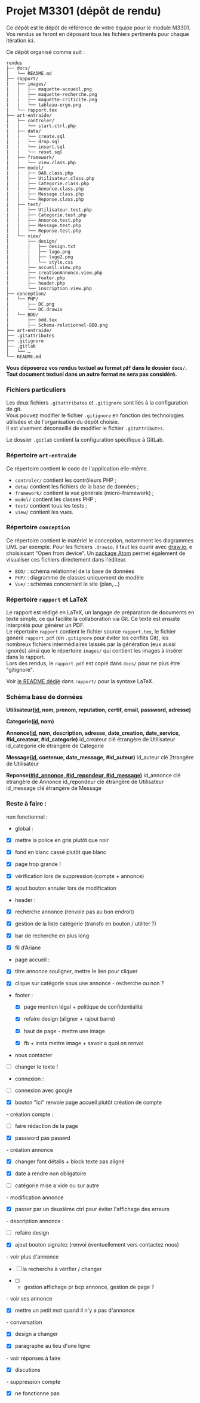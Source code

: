 # Projet M3301 (dépôt de rendu)

Ce dépôt est le dépôt de référence de votre équipe pour le module M3301.
Vos rendus se feront en déposant tous les fichiers pertinents pour chaque itération ici.

Ce dépôt organisé comme suit :
```console
rendus
├── docs/
│   └── README.md
├── rapport/
|   ├── images/
|   |   ├── maquette-accueil.png
|   |   ├── maquette-recherche.png
|   |   ├── maquette-criticite.png
|   |   └── tableau-ergo.png
|   └── rapport.tex
├── art-entraide/
|   ├── controler/
|   |   └── start.ctrl.php
|   ├── data/
|   |   └── create.sql
|   |   └── drop.sql
|   |   └── insert.sql
|   |   └── reset.sql
|   ├── framework/
|   |   └── view.class.php
|   ├── model/
|   |   ├── DAO.class.php
|   |   ├── Utilisateur.class.php
|   |   ├── Categorie.class.php
|   |   ├── Annonce.class.php
|   |   ├── Message.class.php
|   |   └── Reponse.class.php
|   ├── test/
|   |   ├── Utilisateur.test.php
|   |   ├── Categorie.test.php
|   |   ├── Annonce.test.php
|   |   ├── Message.test.php
|   |   └── Reponse.test.php
|   └── view/
|       ├── design/
|       |   ├── design.txt
|       |   ├── logo.png
|       |   ├── logo2.png
|       |   └── style.css
|       ├── accueil.view.php
|       ├── creationAnnonce.view.php
|       ├── footer.php
|       ├── header.php
|       └── inscription.view.php
├── conception/
|   └── PHP/
|       ├── DC.png
|       └── DC.drawio
|   └── BDD/
|       ├── bdd.tex
|       ├── Schema-relationnel-BDD.png
├── art-entraide/
├── .gitattributes
├── .gitignore
├── .gitlab
│   └── …
└── README.md
```

**Vous déposerez vos rendus textuel au format `pdf` dans le dossier `docs/`.<br>
Tout document textuel dans un autre format ne sera pas considéré.**


### Fichiers particuliers

Les deux fichiers `.gitattributes` et `.gitignore` sont liés à la configuration de git.<br>
Vous pouvez modifier le fichier `.gitignore` en fonction des technologies utilisées et de l'organisation du dépôt choisie.<br>
Il est vivement déconseillé de modifier le fichier `.gitattributes`.

Le dossier `.gitlab` contient la configuration spécifique à GitLab.

### Répertoire `art-entraide`

Ce répertoire contient le code de l'application elle-même.

- `controler/` contient les contrôleurs PHP ;
- `data/` contient les fichiers de la base de données ;
- `framework/` contient la vue générale (micro-framework) ;
- `model/` contient les classes PHP ;
- `test/` contient tous les tests ;
- `view/` contient les vues.

### Répertoire `conception`
Ce répertoire contient le matériel le conception, notamment les diagrammes UML par exemple.
Pour les fichiers `.drawio`, il faut les ouvrir avec [draw.io](https://app.diagrams.net/), e choisissant "Open from device". Un [package Atom](https://atom.io/packages/atom-drawio) permet également de visualiser ces fichiers directement dans l'éditeur.

- `BDD/` : schéma relationnel de la base de données
- `PHP/` : diagramme de classes uniquement de modèle
- `Vue/` : schémas concernant le site (plan,...)

### Répertoire `rapport` et LaTeX
Le rapport est rédigé en LaTeX, un langage de préparation de documents en texte simple, ce qui facilite la collaboration via Git. Ce texte est ensuite interprété pour générer un PDF.\
Le répertoire `rapport` contient le fichier source `rapport.tex`, le fichier généré `rapport.pdf` (en `.gitignore` pour éviter les conflits Git), les nombreux fichiers intermédiaires laissés par la génération (eux aussi ignorés) ainsi que le répertoire `images/` qui contient les images à insérer dans le rapport.\
Lors des rendus, le `rapport.pdf` est copié dans `docs/` pour ne plus être "gitignoré".

Voir [le README dédié](https://gricad-gitlab.univ-grenoble-alpes.fr/iut2-info/m3301/2020-s3/team-9/rendus/-/blob/master/rapport/README.md) dans `rapport/` pour la syntaxe LaTeX.

### Schéma base de données
**Utilisateur(<u>id</u>, nom, prenom, reputation, certif, email, password, adresse)**

**Categorie(<u>id</u>, nom)**

**Annonce(<u>id</u>, nom, description, adresse, date_creation, date_service, #id_createur, #id_categorie)**
id_createur clé étrangère de Utilisateur
id_categorie clé étrangère de Categorie

**Message(<u>id</u>, contenue, date_message, #id_auteur)**
id_auteur clé 2trangère de Utilisateur

**Reponse(<u>#id_annonce, #id_repondeur, #id_message</u>)**
id_annonce clé étrangère de Annonce
id_repondeur clé étrangère de Utilisateur
id_message clé étrangère de Message

### Reste à faire :
non fonctionnel :
 - global :

  - [x]  mettre la police en gris plutôt que noir

  - [x]  fond en blanc cassé plutôt que blanc

  - [x]  page trop grande !

  - [x]  vérification lors de suppression (compte + annonce)

  - [x]  ajout bouton annuler lors de modification

 - header :

 - [x]  recherche annonce (renvoie pas au bon endroit)

  - [x] gestion de la liste catégorie (transfo en bouton / utiliter ?)

  - [x]  bar de recherche en plus long

  - [x]  fil d’Ariane

 - page accueil :

  - [x]  titre annonce souligner, mettre le lien pour cliquer

  - [x]  clique sur catégorie sous une annonce - recherche ou non ?

- footer :

  - [X]  page mention légal + politique de confidentialité

  - [X]  refaire design (aligner + rajout barre)

  - [x]  haut de page - mettre une image

  - [X]  fb + insta mettre image + savoir a quoi on renvoi

 - nous contacter

  - [ ]  changer le texte !

 - connexion :

  - [ ]  connexion avec google

  - [x]  bouton "ici" renvoie page accueil
   plutôt création de compte

 \- création compte :

  - [ ]  faire rédaction de la page

  - [x]  password pas passwd

 \- création annonce

  - [x]  changer font détails + block texte pas aligné

  - [x]  date a rendre non obligatoire

  - [ ]  catégorie mise a vide ou sur autre

 \- modification annonce

  - [x]  passer par un deuxième ctrl pour éviter l'affichage des erreurs

 \- description annonce :

  - [ ]  refaire design

  - [X]  ajout bouton signalez (renvoi éventuellement vers contactez nous)

 \- voir plus d'annonce

  - [ ]  la recherche à vérifier / changer

  - [ ]  + gestion affichage pr bcp annonce, gestion de page ?

 \- voir ses annonce

  - [x]  mettre un petit mot quand il n'y a pas d'annonce

 \- conversation

  - [x]  design a changer

  - [x]  paragraphe au lieu d'une ligne

 \- voir réponses à faire
  - [x] discutions

 \- suppression compte

  - [x] ne fonctionne pas

